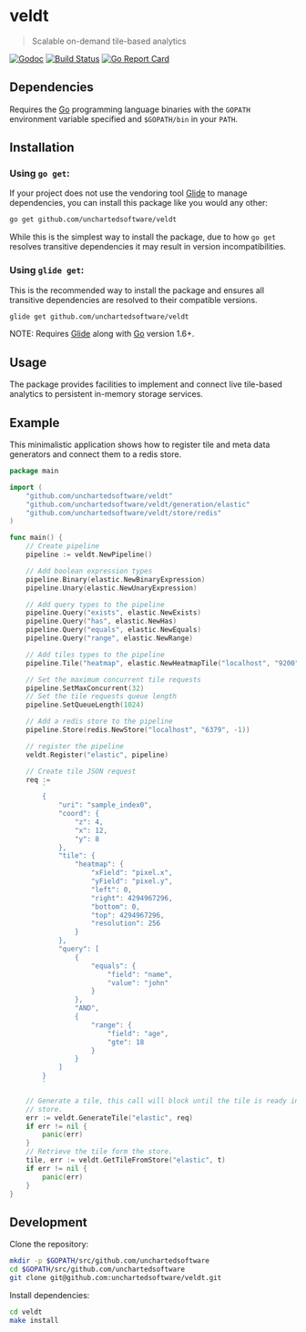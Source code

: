 # veldt

> Scalable on-demand tile-based analytics

[![Godoc](http://img.shields.io/badge/godoc-reference-blue.svg?style=flat)](http://godoc.org/github.com/unchartedsoftware/veldt)
[![Build Status](https://travis-ci.org/unchartedsoftware/veldt.svg?branch=master)](https://travis-ci.org/unchartedsoftware/veldt)
[![Go Report Card](https://goreportcard.com/badge/github.com/unchartedsoftware/veldt)](https://goreportcard.com/report/github.com/unchartedsoftware/veldt)

## Dependencies

Requires the [Go](https://golang.org/) programming language binaries with the `GOPATH` environment variable specified and `$GOPATH/bin` in your `PATH`.

## Installation

### Using `go get`:

If your project does not use the vendoring tool [Glide](https://glide.sh) to manage dependencies, you can install this package like you would any other:

```bash
go get github.com/unchartedsoftware/veldt
```

While this is the simplest way to install the package, due to how `go get` resolves transitive dependencies it may result in version incompatibilities.

### Using `glide get`:

This is the recommended way to install the package and ensures all transitive dependencies are resolved to their compatible versions.

```bash
glide get github.com/unchartedsoftware/veldt
```

NOTE: Requires [Glide](https://glide.sh) along with [Go](https://golang.org/) version 1.6+.

## Usage

The package provides facilities to implement and connect live tile-based analytics to persistent in-memory storage services.

## Example

This minimalistic application shows how to register tile and meta data generators and connect them to a redis store.

```go
package main

import (
	"github.com/unchartedsoftware/veldt"
	"github.com/unchartedsoftware/veldt/generation/elastic"
	"github.com/unchartedsoftware/veldt/store/redis"
)

func main() {
	// Create pipeline
	pipeline := veldt.NewPipeline()

	// Add boolean expression types
	pipeline.Binary(elastic.NewBinaryExpression)
	pipeline.Unary(elastic.NewUnaryExpression)

	// Add query types to the pipeline
	pipeline.Query("exists", elastic.NewExists)
	pipeline.Query("has", elastic.NewHas)
	pipeline.Query("equals", elastic.NewEquals)
	pipeline.Query("range", elastic.NewRange)

	// Add tiles types to the pipeline
	pipeline.Tile("heatmap", elastic.NewHeatmapTile("localhost", "9200"))

	// Set the maximum concurrent tile requests
	pipeline.SetMaxConcurrent(32)
	// Set the tile requests queue length
	pipeline.SetQueueLength(1024)

	// Add a redis store to the pipeline
	pipeline.Store(redis.NewStore("localhost", "6379", -1))

	// register the pipeline
	veldt.Register("elastic", pipeline)

	// Create tile JSON request
	req :=
		`
		{
			"uri": "sample_index0",
			"coord": {
				"z": 4,
				"x": 12,
				"y": 8
			},
			"tile": {
				"heatmap": {
					"xField": "pixel.x",
					"yField": "pixel.y",
					"left": 0,
					"right": 4294967296,
					"bottom": 0,
					"top": 4294967296,
					"resolution": 256
				}
			},
			"query": [
				{
					"equals": {
						"field": "name",
						"value": "john"
					}
				},
				"AND",
				{
					"range": {
						"field": "age",
						"gte": 18
					}
				}
			]
		}
		`

	// Generate a tile, this call will block until the tile is ready in the
	// store.
	err := veldt.GenerateTile("elastic", req)
	if err != nil {
		panic(err)
	}
	// Retrieve the tile form the store.
	tile, err := veldt.GetTileFromStore("elastic", t)
	if err != nil {
		panic(err)
	}
}
```

## Development

Clone the repository:

```bash
mkdir -p $GOPATH/src/github.com/unchartedsoftware
cd $GOPATH/src/github.com/unchartedsoftware
git clone git@github.com:unchartedsoftware/veldt.git
```

Install dependencies:

```bash
cd veldt
make install
```
